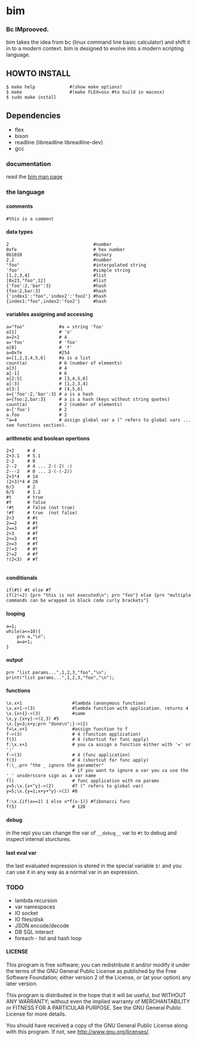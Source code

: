bim
===

### Bc IMprooved.

bim takes the idea from bc (linux command line basic calculator) and shift it in to a modern context. bim is designed to evolve into a modern scripting language.


## HOWTO INSTALL

```
$ make help             #(show make options)
$ make                  #(make FLEX=osx #to build in macosx)
$ sudo make install
```

## Dependencies

* flex
* bison
* readline (libreadline libreadline-dev)
* gcc

### documentation

read the [bim man page](doc/xbim.man.html)

### the language

#### comments

```
#this is a comment
```

#### data types

```
2                                #number
0xfe                             # hex number
0b1010                           #binary
2.2                              #number
"foo"                            #interpolated string
'foo'                            #simple string
[1,2,3,4]                        #list
[0x23,"foo",12]                  #list
{'foo':2,'bar':3}                #hash
{foo:2,bar:3}                    #hash
{'index1':"foo",'index2':'foo2'} #hash
{index1:"foo",index2:'foo2'}     #hash

```

#### variables assigning and accessing

```
a="foo"             #a = string 'foo'
a[1]                # 'o'
a=2+2               # 4
a='foo'             # 'foo'
a[0]                # 'f'
a=0xfe              #254
a=[1,2,3,4,5,6]     #a is a list
count(a)            # 6 (number of elements)
a[3]                # 4
a[-1]               # 6
a[2:5]              # [3,4,5,6]
a[:3]               # [1,2,3,4]
a[3:]               # [4,5,6]
a={'foo':2,'bar':3} # a is a hash
a={foo:2,bar:3}     # a is a hash (keys without string quotes)
count(a)            # 2 (number of elements)
a~['foo']           # 2
a.foo               # 2
^a=4				# assign global var a (^ refers to global vars ... see functions section).

```
#### arithmetic and boolean opertions

```
2+2     # 4
2+3.1   # 5.1
2-2     # 0
2--2    # 4 ... 2-(-2) :)
2---2   # 0 ... 2-(-(-2))
2+3*4   # 14
(2+3)*4 # 20
6/3     # 2
6/5     # 1.2
#t      # true
#f      # false
!#t     # false (not true)
!#f     # true  (not false)
2<3     # #t
2==2    # #t
2==3    # #f
2>3     # #f
2<=3    # #t
2>=3    # #f
2!=3    # #t
2!=2    # #f
!(2<3)  # #f


```
#### conditionals

```
if(#t) #t else #f
if(2!=2) {prn "this is not executed\n"; prn "foo"} else {prn "multiple commands can be wrapped in block code curly brackets"}

```
#### looping

```
a=1;
while(a<=10){
	prn a,"\n";
	a=a+1;
}

```
#### output

```
prn "list params...",1,2,3,"foo","\n";
print("list params...",1,2,3,"foo","\n");
```

#### functions

```
\x.x+1                   #lambda (anonymous function)
\x.x+1->(3)              #lambda function with application. returns 4
\x.{x+1}->(3)            #same
\x,y.{x+y}->(2,3) #5
\x.{y=3;x+y;prn "done\n";}->(2)
f=\x.x+1                 #assign function to f
f->(3)                   # 4 (function application)
f(3)                     # 4 (shortcut for func apply)
f:\x.x+1                 # you ca assign a function either with '=' or ':'
f->(3)                   # 4 (func application)
f(3)                     # 4 (shortcut for func apply)
f:\_.prn "the _ ignore the parameter" 
                         # if you want to ignore a var you ca use the '_' unsderscore sign as a var name
f()                      # func application with no params
y=5;\x.{x+^y}->(2)       #7 (^ refers to global var)
y=5;\x.{y=1;x+y+^y}->(2) #8 

f:\x.{if(x==1) 1 else x*f(x-1)} #fibonacci func
f(5)                     # 120

```

#### debug

in the repl you can change the var of `__debug__` var to `#t` to debug and inspect internal sturctures.

#### last eval var

the last evaluated expression is stored in the special variable `$!` and you can use it in any way as a normal var in an expression.


### TODO

 * lambda recursion
 * var namespaces
 * IO socket
 * IO files/disk
 * JSON encode/decode
 * DB SQL interact
 * foreach - list and hash loop

#### LICENSE

This program is free software; you can redistribute it and/or modify
it under the terms of the GNU General Public License as published by
the Free Software Foundation; either version 2 of the License, or
(at your option) any later version.

This program is distributed in the hope that it will be useful,
but WITHOUT ANY WARRANTY; without even the implied warranty of
MERCHANTABILITY or FITNESS FOR A PARTICULAR PURPOSE.  See the
GNU General Public License for more details.

You should have received a copy of the GNU General Public License
along with this program. If not, see <http://www.gnu.org/licenses/>.
    
